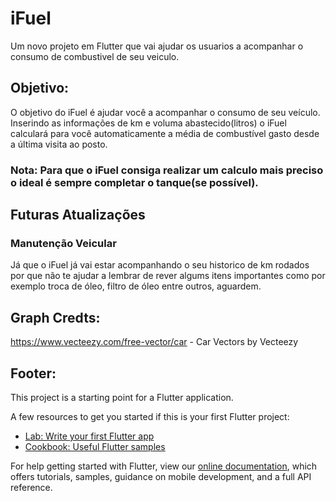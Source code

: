 # iFuel

Um novo projeto em Flutter que vai ajudar os usuarios a acompanhar o consumo de combustivel de seu veiculo.

## Objetivo:

O objetivo do iFuel é ajudar você a acompanhar o consumo de seu veículo.
Inserindo as informações de km e voluma abastecido(litros) o iFuel calculará para você automaticamente a média 
de combustível gasto desde a última visita ao posto.

### Nota: Para que o iFuel consiga realizar um calculo mais preciso o ideal é sempre completar o tanque(se possível).

## Futuras Atualizações 
### Manutenção Veicular 
Já que o iFuel já vai estar acompanhando o seu historico de km rodados por que não te ajudar a lembrar de rever
algums itens importantes como por exemplo troca de óleo, filtro de óleo entre outros, aguardem.

## Graph Credts:
https://www.vecteezy.com/free-vector/car - Car Vectors by Vecteezy


## Footer:
This project is a starting point for a Flutter application.

A few resources to get you started if this is your first Flutter project:

- [Lab: Write your first Flutter app](https://flutter.dev/docs/get-started/codelab)
- [Cookbook: Useful Flutter samples](https://flutter.dev/docs/cookbook)

For help getting started with Flutter, view our
[online documentation](https://flutter.dev/docs), which offers tutorials,
samples, guidance on mobile development, and a full API reference.
